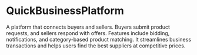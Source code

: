 # QuickBusinessPlatform
A platform that connects buyers and sellers. Buyers submit product requests, and sellers respond with offers. Features include bidding, notifications, and category-based product matching. It streamlines business transactions and helps users find the best suppliers at competitive prices.
